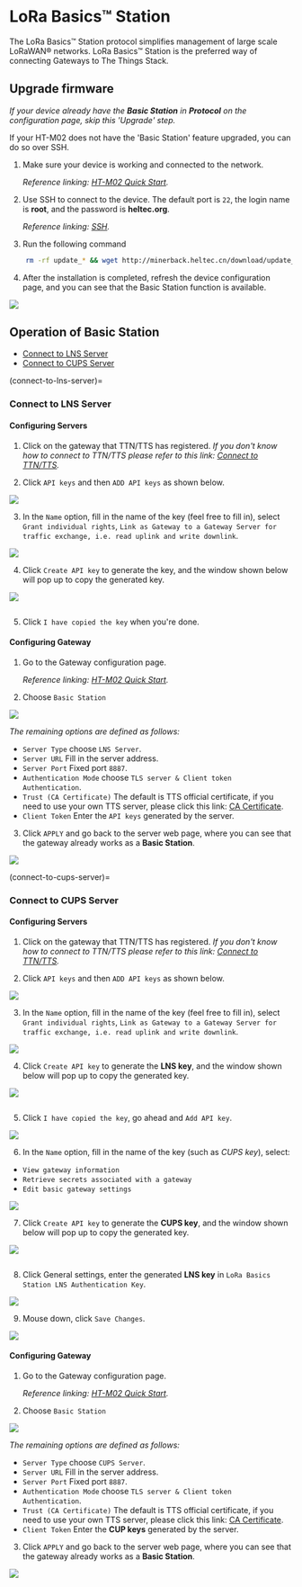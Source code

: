# LoRa Basics™ Station
The LoRa Basics™ Station protocol simplifies management of large scale LoRaWAN® networks. LoRa Basics™ Station is the preferred way of connecting Gateways to The Things Stack.
## Upgrade firmware

*If your device already have the **Basic Station** in **Protocol** on the configuration page, skip this 'Upgrade' step.*

If your HT-M02 does not have the 'Basic Station' feature upgraded, you can do so over SSH.

1. Make sure your device is working and connected to the network.

   *Reference linking: [HT-M02 Quick Start](https://docs.heltec.org/en/gateway/ht-m02_v2/quick_start.html).*

2. Use SSH to connect to the device. The default port is `22`, the login name is **root**, and the password is **heltec.org**.
   
   *Reference linking: [SSH](https://docs.heltec.org/en/gateway/ht-m02_v2/quick_start.html#ssh).*

3. Run the following command

```sh
    rm -rf update_* && wget http://minerback.heltec.cn/download/update_basicstation.sh && chmod +x update_basicstation.sh && ./update_basicstation.sh
```

4. After the installation is completed, refresh the device configuration page, and you can see that the Basic Station function is available.

![](img/basic_station/01.jpg)

## Operation of Basic Station
- [Connect to LNS Server](connect-to-lns-server)
- [Connect to CUPS Server](connect-to-cups-server)

(connect-to-lns-server)=
### Connect to LNS Server
#### Configuring Servers
1. Click on the gateway that TTN/TTS has registered.
    *If you don't know how to connect to TTN/TTS please refer to this link: [Connect to TTN/TTS](https://docs.heltec.org/en/gateway/ht-m02_v2/connect_to_server.html#connect-to-ttn-tts).*

2. Click `API keys` and then `ADD API keys` as shown below.

![](img/basic_station/02.jpg)

3. In the `Name` option, fill in the name of the key (feel free to fill in), select `Grant individual rights`, `Link as Gateway to a Gateway Server for traffic exchange, i.e. read uplink and write downlink`.

![](img/basic_station/03.jpg)

4. Click `Create API key` to generate the key, and the window shown below will pop up to copy the generated key.

![](img/basic_station/04.jpg)

``` {Tip} Copy and save the key, after which the key will not be visible!

```

5. Click `I have copied the key` when you're done.

#### Configuring Gateway
1. Go to the Gateway configuration page.

    *Reference linking: [HT-M02 Quick Start](https://docs.heltec.org/en/gateway/ht-m02_v2/quick_start.html).*

2. Choose `Basic Station`

![](img/basic_station/05.png)

*The remaining options are defined as follows:*

- `Server Type` choose `LNS Server`.
- `Server URL` Fill in the server address.
- `Server Port`  Fixed port `8887`.
- `Authentication Mode` choose `TLS server & Client token Authentication`.
- `Trust (CA Certificate)` The default is TTS official certificate, if you need to use your own TTS server, please click this link: [CA Certificate](https://docs.heltec.org/general/index.html).
- `Client Token` Enter the `API keys` generated by the server.

3. Click `APPLY` and go back to the server web page, where you can see that the gateway already works as a **Basic Station**.

![](img/basic_station/06.png)

(connect-to-cups-server)=
### Connect to CUPS Server
#### Configuring Servers
1. Click on the gateway that TTN/TTS has registered.
    *If you don't know how to connect to TTN/TTS please refer to this link: [Connect to TTN/TTS](https://docs.heltec.org/en/gateway/ht-m02_v2/connect_to_server.html#connect-to-ttn-tts).*

2. Click `API keys` and then `ADD API keys` as shown below.

![](img/basic_station/02.jpg)

3. In the `Name` option, fill in the name of the key (feel free to fill in), select `Grant individual rights`, `Link as Gateway to a Gateway Server for traffic exchange, i.e. read uplink and write downlink`.

![](img/basic_station/03.jpg)

4. Click `Create API key` to generate the **LNS key**, and the window shown below will pop up to copy the generated key.

![](img/basic_station/04.jpg)

``` {Tip} Copy and save the key, after which the key will not be visible!

```

5. Click `I have copied the key`, go ahead and `Add API key`.

![](img/basic_station/07.png)

6. In the `Name` option, fill in the name of the key (such as *CUPS key*), select:
- `View gateway information`
- `Retrieve secrets associated with a gateway`
- `Edit basic gateway settings`

![](img/basic_station/08.jpg)

7. Click `Create API key` to generate the **CUPS key**, and the window shown below will pop up to copy the generated key.

![](img/basic_station/04.jpg)

``` {Tip} Copy and save the key, after which the key will not be visible!

```

8. Click General settings, enter the generated **LNS key** in `LoRa Basics Station LNS Authentication Key`.

![](img/basic_station/09.png)

9. Mouse down, click `Save Changes`.

![](img/basic_station/10.png)

#### Configuring Gateway
1. Go to the Gateway configuration page.

    *Reference linking: [HT-M02 Quick Start](https://docs.heltec.org/en/gateway/ht-m02_v2/quick_start.html).*

2. Choose `Basic Station`

![](img/basic_station/05.png)

*The remaining options are defined as follows:*

- `Server Type` choose `CUPS Server`.
- `Server URL` Fill in the server address.
- `Server Port`  Fixed port `8887`.
- `Authentication Mode` choose `TLS server & Client token Authentication`.
- `Trust (CA Certificate)` The default is TTS official certificate, if you need to use your own TTS server, please click this link: [CA Certificate](https://docs.heltec.org/general/index.html).
- `Client Token` Enter the **CUP keys** generated by the server.

3. Click `APPLY` and go back to the server web page, where you can see that the gateway already works as a **Basic Station**.

![](img/basic_station/06.png)